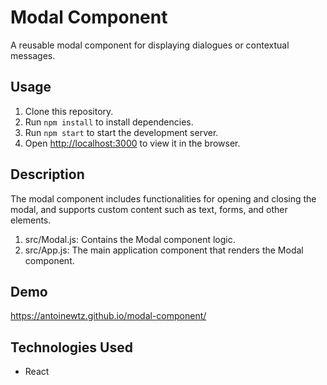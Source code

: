 # Modal Component

A reusable modal component for displaying dialogues or contextual messages.

## Usage

1. Clone this repository.
2. Run `npm install` to install dependencies.
3. Run `npm start` to start the development server.
4. Open [http://localhost:3000]() to view it in the browser.

## Description

The modal component includes functionalities for opening and closing the modal, and supports custom content such as text, forms, and other elements.

1. src/Modal.js: Contains the Modal component logic.
2. src/App.js: The main application component that renders the Modal component.

## Demo

https://antoinewtz.github.io/modal-component/

## Technologies Used

* React
